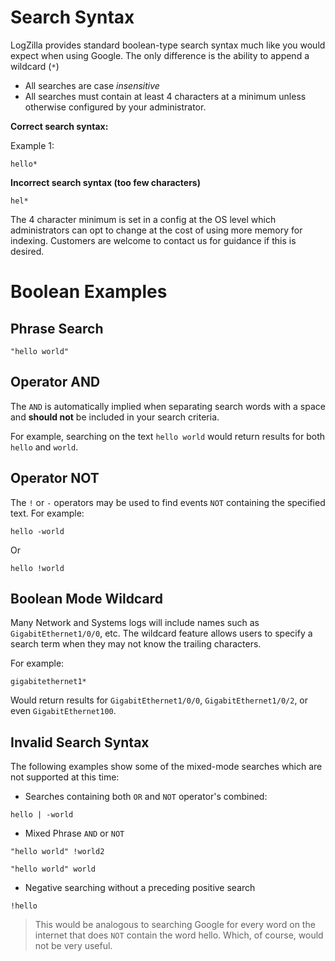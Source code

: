 <!-- @@@title:Search Syntax@@@ -->

# Search Syntax

LogZilla provides standard boolean-type search syntax much like you would expect when using Google. The only difference is the ability to append a wildcard (`*`)

* All searches are case *insensitive*
* All searches must contain at least 4 characters at a minimum unless otherwise configured by your administrator.

**Correct search syntax:**

Example 1:

```
hello*
```

**Incorrect search syntax (too few characters)**

```
hel*

```

The 4 character minimum is set in a config at the OS level which administrators can opt to change at the cost of using more memory for indexing. Customers are welcome to contact us for guidance if this is desired.


# Boolean Examples

## Phrase Search

```
"hello world"
```

## Operator AND
The `AND` is automatically implied when separating search words with a space and **should not** be included in your search criteria.

For example, searching on the text `hello world` would return results for both `hello` and `world`.

## Operator NOT
The `!` or `-` operators may be used to find events `NOT` containing the specified text. For example:

```
hello -world
```

Or

```
hello !world
```

## Boolean Mode Wildcard

Many Network and Systems logs will include names such as `GigabitEthernet1/0/0`, etc. The wildcard feature allows users to specify a search term when they may not know the trailing characters. 

For example:
```
gigabitethernet1*
```
Would return results for `GigabitEthernet1/0/0`, `GigabitEthernet1/0/2`, or even `GigabitEthernet100`.


## Invalid Search Syntax
The following examples show some of the mixed-mode searches which are not supported at this time:

* Searches containing both `OR` and `NOT` operator's combined:

```
hello | -world
```

* Mixed Phrase `AND` or `NOT`

```
"hello world" !world2
```

```
"hello world" world
```

* Negative searching without a preceding positive search

```
!hello
```
>This would be analogous to searching Google for every word on the internet that does `NOT` contain the word hello. Which, of course, would not be very useful.
